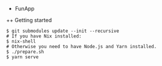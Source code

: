 + FunApp

++ Getting started

```
$ git submodules update --init --recursive
# If you have Nix installed:
$ nix-shell
# Otherwise you need to have Node.js and Yarn installed.
$ ./prepare.sh
$ yarn serve
```
